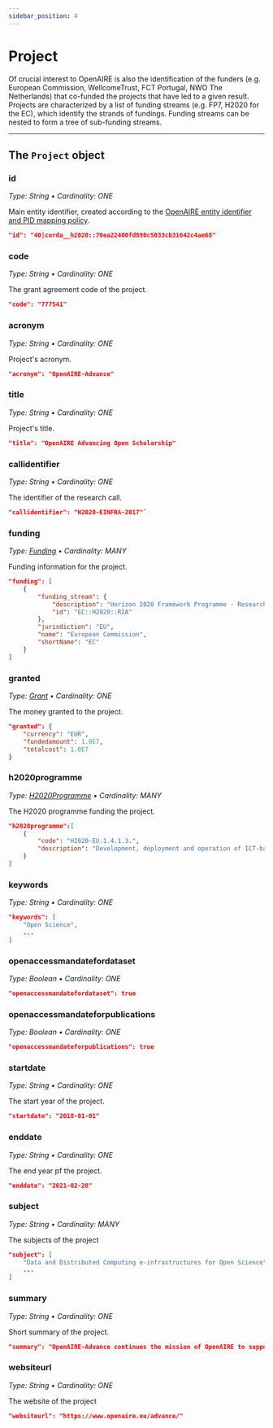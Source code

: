```yaml
---
sidebar_position: 4
---
```


# Project

Of crucial interest to OpenAIRE is also the identification of the funders (e.g. European Commission, WellcomeTrust, FCT Portugal, NWO The Netherlands) that co-funded the projects that have led to a given result. Projects are characterized by a list of funding streams (e.g. FP7, H2020 for the EC), which identify the strands of fundings. Funding streams can be nested to form a tree of sub-funding streams.

--- 

## The `Project` object

### id 
_Type: String &bull; Cardinality: ONE_

Main entity identifier, created according to the [OpenAIRE entity identifier and PID mapping policy](entity-identifiers).

```json
"id": "40|corda__h2020::70ea22400fd890c5033cb31642c4ae68"
```

### code
_Type: String &bull; Cardinality: ONE_

Τhe grant agreement code of the project.

```json
"code": "777541"
```

### acronym
_Type: String &bull; Cardinality: ONE_

Project's acronym.

```json
"acronym": "OpenAIRE-Advance"
```

### title
_Type: String &bull; Cardinality: ONE_

Project's title.

```json
"title": "OpenAIRE Advancing Open Scholarship"
```

### callidentifier
_Type: String &bull; Cardinality: ONE_

The identifier of the research call.

```json
"callidentifier": "H2020-EINFRA-2017"`
``` 

### funding
_Type: [Funding](other#funding) &bull; Cardinality: MANY_

Funding information for the project.

```json
"funding": [
    {
        "funding_stream": {
            "description": "Horizon 2020 Framework Programme - Research and Innovation action",
            "id": "EC::H2020::RIA"
        },
        "jurisdiction": "EU",
        "name": "European Commission",
        "shortName": "EC"
    }
]
```
### granted
_Type: [Grant](other#grant) &bull; Cardinality: ONE_

The money granted to the project.

```json
"granted": {
    "currency": "EUR",
    "fundedamount": 1.0E7,
    "totalcost": 1.0E7
}
```

### h2020programme
_Type: [H2020Programme](other#h2020programme) &bull; Cardinality: MANY_

The H2020 programme funding the project.

```json
"h2020programme":[
    {
        "code": "H2020-EU.1.4.1.3.",
        "description": "Development, deployment and operation of ICT-based e-infrastructures"
    }
]
```
### keywords
_Type: String &bull; Cardinality: ONE_

```json
"keywords": [
    "Open Science",
    ...
]
```

### openaccessmandatefordataset
_Type: Boolean &bull; Cardinality: ONE_

```json
"openaccessmandatefordataset": true
```

### openaccessmandateforpublications
_Type: Boolean &bull; Cardinality: ONE_

```json
"openaccessmandateforpublications": true
```

### startdate
_Type: String &bull; Cardinality: ONE_

The start year of the project.

```json
"startdate": "2018-01-01"
```

### enddate
_Type: String &bull; Cardinality: ONE_

The end year pf the project.

```json
"enddate": "2021-02-28"
```

### subject
_Type: String &bull; Cardinality: MANY_

The subjects of the project

```json
"subject": [
    "Data and Distributed Computing e-infrastructures for Open Science",
    ...
]
```
### summary
_Type: String &bull; Cardinality: ONE_

Short summary of the project.

```json
"summary": "OpenAIRE-Advance continues the mission of OpenAIRE to support the Open Access/Open Data mandates in Europe. By sustaining the current successful infrastructure, comprised of a human network and robust technical services, it consolidates its achievements while working to shift the momentum among its communities to Open Science, aiming to be a trusted e-Infrastructurewithin the realms of the European Open Science Cloud.In this next phase, OpenAIRE-Advance strives to empower its National Open Access Desks (NOADs) so they become a pivotal part within their own national data infrastructures, positioningOA and open science onto national agendas. The capacity building activities bring together experts ontopical task groups in thematic areas(open policies, RDM, legal issues, TDM), promoting a train the trainer approach, strengthening and expanding the pan-European Helpdesk with support and training toolkits, training resources and workshops.It examines key elements of scholarly communication, i.e., co-operative OA publishing and next generation repositories, to develop essential building blocks of the scholarly commons.On the technical level OpenAIRE-Advance focuses on the operation and maintenance of the OpenAIRE technical TRL8/9 services,and radically improvesthe OpenAIRE services on offer by: a) optimizing their performance and scalability, b) refining their functionality based on end-user feedback, c) repackagingthem into products, taking a professional marketing approach  with well-defined KPIs, d)consolidating the range of services/products into a common e-Infra catalogue to enable a wider uptake.OpenAIRE-Advancesteps up its outreach activities with concrete pilots with three major RIs,citizen science initiatives, and innovators via a rigorous Open Innovation programme. Finally, viaits partnership with COAR, OpenAIRE-Advance consolidatesOpenAIRE’s global roleextending its collaborations with Latin America, US, Japan, Canada, and Africa."
```

### websiteurl
_Type: String &bull; Cardinality: ONE_

The website of the project

```json
"websiteurl": "https://www.openaire.eu/advance/"
```
